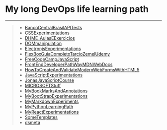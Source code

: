 # My long DevOps life learning path
--------------
>
>* [BancoCentralBrasilAPITests](./BancoCentralBrasilAPITests)
>* [CSSExperimentations](./CSSExperimentations)
>* [DHME_AulasEExercicios](./DHME_AulasEExercicios)
>* [DOMmanipulation](./DOMmanipulation)
>* [ElectronjsExperimentations](./ElectronjsExperimentations)
>* [FlexBoxGuiaCompletoTarcioZemelUdemy](./FlexBoxGuiaCompletoTarcioZemelUdemy)
>* [FreeCodeCampJavaScript](./FreeCodeCampJavaScript)
>* [FrontEndDeveloperPathWayMDNWebDocs](./FrontEndDeveloperPathWayMDNWebDocs)
>* [HowToCreateAndValidateModernWebFormsWithHTML5](./HowToCreateAndValidateModernWebFormsWithHTML5)
>* [JavaScriptExperimentations](./JavaScriptExperimentations)
>* [JonasJavaScriptCourse](./JonasJavaScriptCourse)
>* [MICROSOFTStuff](./MICROSOFTStuff)
>* [MyBookMarksAndAnnotations](./MyBookMarksAndAnnotations)
>* [MyBootStrapExperimentations](./MyBootStrapExperimentations)
>* [MyMarkdownExperiments](./MyMarkdownExperiments)
>* [MyPythonLearningPath](./MyPythonLearningPath)
>* [MyReactExperimentations](./MyReactExperimentations)
>* [SomeTemplates](./SomeTemplates)
>* [dsmeta](./dsmeta)
>
